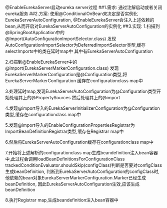 @EnableEurekaServer启动eureka server过程
##1.需求:
通过注解启动或者关闭eureka服务
##2.方案:
使用@ConditionalOnBean来决定是否实例化EurekaServerAutoConfiguration,
@EnableEurekaServer会注入上述依赖的bean,从而开启对EurekaServerAutoConfiguration的实例化
##3.实现:
1.扫描到@SpringBootApplication中的@Import(AutoConfigurationImportSelector.class)
发现AutoConfigurationImportSelector为DeferredImportSelector类型,缓存selectImports中的类在延时map中
其中有EurekaServerAutoConfiguration

2.扫描到@EnableEurekaServer中的@Import(EurekaServerMarkerConfiguration.class)
发现EurekaServerMarkerConfiguration是@Configuration类型,将EurekaServerMarkerConfiguration
缓存在configurationclass map中

3.处理延时map,发现EurekaServerAutoConfiguration为@Configuration类型开始处理其上的@PropertySources
然后处理其上的@import

4.发现@import导入的EurekaServerInitializerConfiguration为@Configuration类型,缓存在configurationclass map中

5.发现@import导入的EnableConfigurationPropertiesRegistrar为ImportBeanDefinitionRegistrar类型,缓存在Registrar map中

6.然后将EurekaServerAutoConfiguration缓存在configurationclass map中

7.开始将上述解析的configurationclass map生成beandefinition注入bean容器中,此过程会调用loadBeanDefinitionsForConfigurationClass
trackedConditionEvaluator.shouldSkip(configClass)判断是否要对configClass生成beanDefinition,
判断到EurekaServerAutoConfiguration的configClass时,他依赖的bean对象EurekaServerMarkerConfiguration.Marker已经生成beanDefinition,
因此EurekaServerAutoConfiguration生效,应该生成beanDefinition

8.执行Registrar map,生成beandefinition注入bean容器中

